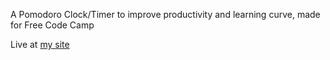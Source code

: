 A Pomodoro Clock/Timer to improve productivity and learning curve, made for Free Code Camp

Live at [my site](https://gionaufal.com/pomodoro-clock)
